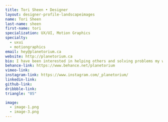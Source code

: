 ```yaml
---
title: Tori Sheen • Designer
layout: designer-profile-landscapeimages
name: Tori Sheen
last-name: sheen
first-name: tori
specialization: UX/UI, Motion Graphics
specialty:
  - uxui
  - motiongraphics
email: hey@planetorium.ca
website: http://planetorium.ca
bio: I have been interested in helping others and solving problems my whole life. I am a firm believer that we can always strive to make things better for others. My goal is to make people feel good and have great experiences.
behance-link: https://www.behance.net/planetorium
vimeo-link:
instagram-link: https://www.instagram.com/_planetorium/
linkedin-link:
github-link:
dribbble-link:
triangle: "05"

image:
  - image-1.png
  - image-3.png
---
```

